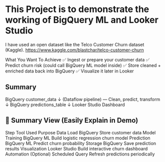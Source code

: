 # This Project is to demonstrate the working of BigQuery ML and Looker Studio

I have used an open dataset like the Telco Customer Churn dataset (Kaggle).
    https://www.kaggle.com/blastchar/telco-customer-churn

What You Want To Achieve
✅ Ingest or prepare your customer data
✅ Predict churn risk (could call BigQuery ML model inside)
✅ Store cleaned + enriched data back into BigQuery
✅ Visualize it later in Looker

## Summary
BigQuery customer_data
    ↓
(Dataflow pipeline) — Clean, predict, transform
    ↓
BigQuery predictions_table
    ↓
Looker Studio Dashboard

## 🌟 Summary View (Easily Explain in Demo)

Step	Tool Used	Purpose
Data Load	BigQuery	Store customer data
Model Training	BigQuery ML	Build logistic regression churn model
Prediction	BigQuery ML	Predict churn probability
Storage	BigQuery	Save prediction results
Visualization	Looker Studio	Build interactive churn dashboard
Automation (Optional)	Scheduled Query	Refresh predictions periodically


